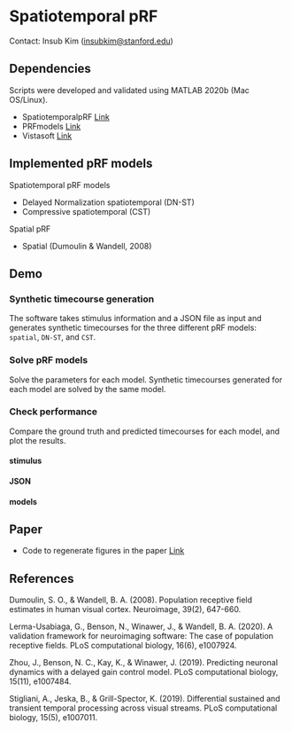 # Spatiotemporal pRF 

Contact: Insub Kim (insubkim@stanford.edu)

## Dependencies
Scripts were developed and validated using MATLAB 2020b (Mac OS/Linux).

- SpatiotemporalpRF [Link](https://example.com)
- PRFmodels [Link](https://github.com/vistalab/PRFmodel)
- Vistasoft [Link](https://example.com)


## Implemented pRF models

Spatiotemporal pRF models
- Delayed Normalization spatiotemporal (DN-ST)
- Compressive spatiotemporal (CST)

Spatial pRF
- Spatial (Dumoulin & Wandell, 2008)


## Demo

### Synthetic timecourse generation
The software takes stimulus information and a JSON file as input and generates synthetic timecourses for the three different pRF models: `spatial`, `DN-ST`, and `CST`.

### Solve pRF models
Solve the parameters for each model. Synthetic timecourses generated for each model are solved by the same model.

### Check performance
Compare the ground truth and predicted timecourses for each model, and plot the results.

#### stimulus

#### JSON

#### models



## Paper

* Code to regenerate figures in the paper [Link](https://github.com/vistalab/PRFmodel)

## References
Dumoulin, S. O., & Wandell, B. A. (2008). Population receptive field estimates in human visual cortex. Neuroimage, 39(2), 647-660.

Lerma-Usabiaga, G., Benson, N., Winawer, J., & Wandell, B. A. (2020). A validation framework for neuroimaging software: The case of population receptive fields. PLoS computational biology, 16(6), e1007924.

Zhou, J., Benson, N. C., Kay, K., & Winawer, J. (2019). Predicting neuronal dynamics with a delayed gain control model. PLoS computational biology, 15(11), e1007484.

Stigliani, A., Jeska, B., & Grill-Spector, K. (2019). Differential sustained and transient temporal processing across visual streams. PLoS computational biology, 15(5), e1007011.

